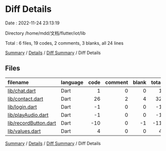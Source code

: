 # Diff Details

Date : 2022-11-24 23:13:19

Directory /home/mdd/文档/flutter/iot/lib

Total : 6 files,  19 codes, 2 comments, 3 blanks, all 24 lines

[Summary](results.md) / [Details](details.md) / [Diff Summary](diff.md) / Diff Details

## Files
| filename | language | code | comment | blank | total |
| :--- | :--- | ---: | ---: | ---: | ---: |
| [lib/chat.dart](/lib/chat.dart) | Dart | 1 | 0 | 0 | 1 |
| [lib/contact.dart](/lib/contact.dart) | Dart | 26 | 2 | 4 | 32 |
| [lib/login.dart](/lib/login.dart) | Dart | -1 | 0 | 0 | -1 |
| [lib/playAudio.dart](/lib/playAudio.dart) | Dart | -1 | 0 | 0 | -1 |
| [lib/recordButton.dart](/lib/recordButton.dart) | Dart | -10 | 0 | -1 | -11 |
| [lib/values.dart](/lib/values.dart) | Dart | 4 | 0 | 0 | 4 |

[Summary](results.md) / [Details](details.md) / [Diff Summary](diff.md) / Diff Details